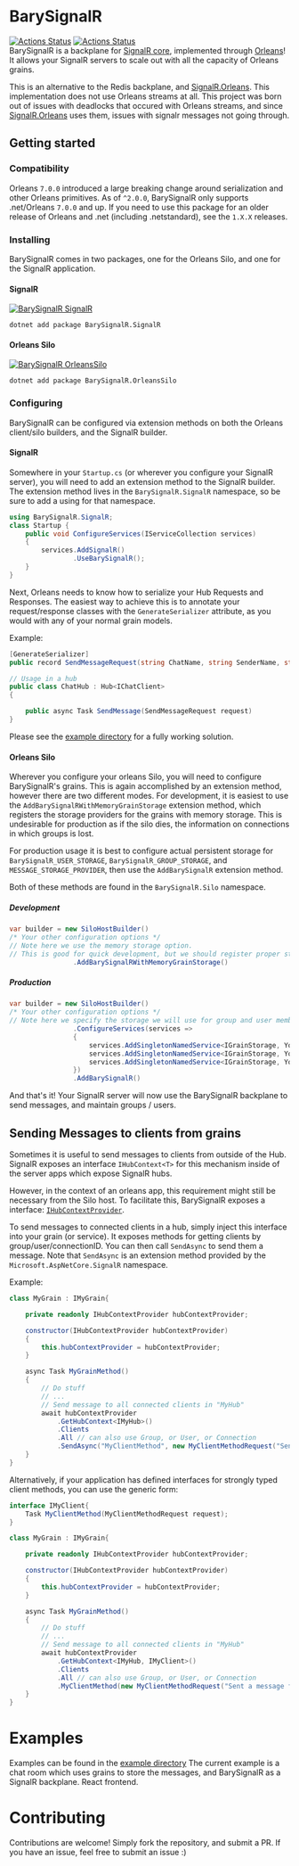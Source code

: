# BarySignalR

[![Actions Status](https://github.com/LiamMorrow/BarySignalR/workflows/build/badge.svg)](https://github.com/LiamMorrow/BarySignalR/actions)
[![Actions Status](https://github.com/LiamMorrow/BarySignalR/workflows/test/badge.svg)](https://github.com/LiamMorrow/BarySignalR/actions)  
BarySignalR is a backplane for [SignalR core](https://github.com/aspnet/AspNetCore/tree/master/src/SignalR), implemented through [Orleans](https://github.com/dotnet/orleans)!
It allows your SignalR servers to scale out with all the capacity of Orleans grains.

This is an alternative to the Redis backplane, and [SignalR.Orleans](https://github.com/OrleansContrib/SignalR.Orleans). This implementation does not use Orleans streams at all. This project was born out of issues with deadlocks that occured with Orleans streams, and since [SignalR.Orleans](https://github.com/OrleansContrib/SignalR.Orleans) uses them, issues with signalr messages not going through.

## Getting started
### Compatibility
Orleans `7.0.0` introduced a large breaking change around serialization and other Orleans primitives.  As of `^2.0.0`, BarySignalR only supports .net/Orleans `7.0.0` and up.  If you need to use this package for an older release of Orleans and .net (including .netstandard), see the `1.X.X` releases.

### Installing

BarySignalR comes in two packages, one for the Orleans Silo, and one for the SignalR application.

#### SignalR

<a href="https://www.nuget.org/packages/BarySignalR.Signalr">![BarySignalR SignalR](https://img.shields.io/nuget/v/BarySignalR.SignalR?logo=SignalR)</a>

```
dotnet add package BarySignalR.SignalR
```

#### Orleans Silo

<a href="https://www.nuget.org/packages/BarySignalR.OrleansSilo">![BarySignalR OrleansSilo](https://img.shields.io/nuget/v/BarySignalR.OrleansSilo?logo=OrleansSilo)</a>

```
dotnet add package BarySignalR.OrleansSilo
```

### Configuring

BarySignalR can be configured via extension methods on both the Orleans client/silo builders, and the SignalR builder.

#### SignalR

Somewhere in your `Startup.cs` (or wherever you configure your SignalR server), you will need to add an extension method to the SignalR builder. The extension method lives in the `BarySignalR.SignalR` namespace, so be sure to add a using for that namespace.

```c#
using BarySignalR.SignalR;
class Startup {
    public void ConfigureServices(IServiceCollection services)
    {
        services.AddSignalR()
                .UseBarySignalR();
    }
}
```

Next, Orleans needs to know how to serialize your Hub Requests and Responses.
The easiest way to achieve this is to annotate your request/response classes with the `GenerateSerializer` attribute, as you would with any of your normal grain models.

Example:

```c#
[GenerateSerializer]
public record SendMessageRequest(string ChatName, string SenderName, string Message);

// Usage in a hub
public class ChatHub : Hub<IChatClient>
{

    public async Task SendMessage(SendMessageRequest request)
}
```

Please see the [example directory](example) for a fully working solution.

#### Orleans Silo

Wherever you configure your orleans Silo, you will need to configure BarySignalR's grains. This is again accomplished by an extension method, however there are two different modes. For development, it is easiest to use the `AddBarySignalRWithMemoryGrainStorage` extension method, which registers the storage providers for the grains with memory storage. This is undesirable for production as if the silo dies, the information on connections in which groups is lost.

For production usage it is best to configure actual persistent storage for `BarySignalR_USER_STORAGE`, `BarySignalR_GROUP_STORAGE`, and `MESSAGE_STORAGE_PROVIDER`, then use the `AddBarySignalR` extension method.

Both of these methods are found in the `BarySignalR.Silo` namespace.

##### Development

```c#
var builder = new SiloHostBuilder()
/* Your other configuration options */
// Note here we use the memory storage option.
// This is good for quick development, but we should register proper storage for production
                .AddBarySignalRWithMemoryGrainStorage()
```

##### Production

```c#
var builder = new SiloHostBuilder()
/* Your other configuration options */
// Note here we specify the storage we will use for group and user membership
                .ConfigureServices(services =>
                {
                    services.AddSingletonNamedService<IGrainStorage, YourStorageProvider>(Extensions.USER_STORAGE_PROVIDER);
                    services.AddSingletonNamedService<IGrainStorage, YourStorageProvider>(Extensions.GROUP_STORAGE_PROVIDER);
                    services.AddSingletonNamedService<IGrainStorage, YourStorageProvider>(Extensions.MESSAGE_STORAGE_PROVIDER);
                })
                .AddBarySignalR()
```

And that's it! Your SignalR server will now use the BarySignalR backplane to send messages, and maintain groups / users.

## Sending Messages to clients from grains

Sometimes it is useful to send messages to clients from outside of the Hub. SignalR exposes an interface `IHubContext<T>` for this mechanism inside of the server apps which expose SignalR hubs.

However, in the context of an orleans app, this requirement might still be necessary from the Silo host. To facilitate this, BarySignalR exposes a interface: [`IHubContextProvider`](/src/BarySignalR.Core/Provider/HubContextProvider.cs).

To send messages to connected clients in a hub, simply inject this interface into your grain (or service).
It exposes methods for getting clients by group/user/connectionID. You can then call `SendAsync` to send them a message.
Note that `SendAsync` is an extension method provided by the `Microsoft.AspNetCore.SignalR` namespace.

Example:

```csharp
class MyGrain : IMyGrain{

    private readonly IHubContextProvider hubContextProvider;

    constructor(IHubContextProvider hubContextProvider)
    {
        this.hubContextProvider = hubContextProvider;
    }

    async Task MyGrainMethod()
    {
        // Do stuff
        // ...
        // Send message to all connected clients in "MyHub"
        await hubContextProvider
            .GetHubContext<IMyHub>()
            .Clients
            .All // can also use Group, or User, or Connection
            .SendAsync("MyClientMethod", new MyClientMethodRequest("Sent a message from a grain!"));
    }
}
```

Alternatively, if your application has defined interfaces for strongly typed client methods, you can use the generic form:

```csharp
interface IMyClient{
    Task MyClientMethod(MyClientMethodRequest request);
}

class MyGrain : IMyGrain{

    private readonly IHubContextProvider hubContextProvider;

    constructor(IHubContextProvider hubContextProvider)
    {
        this.hubContextProvider = hubContextProvider;
    }

    async Task MyGrainMethod()
    {
        // Do stuff
        // ...
        // Send message to all connected clients in "MyHub"
        await hubContextProvider
            .GetHubContext<IMyHub, IMyClient>()
            .Clients
            .All // can also use Group, or User, or Connection
            .MyClientMethod(new MyClientMethodRequest("Sent a message from a grain!"));
    }
}
```

# Examples

Examples can be found in the [example directory](example)
The current example is a chat room which uses grains to store the messages, and BarySignalR as a SignalR backplane. React frontend.

# Contributing

Contributions are welcome! Simply fork the repository, and submit a PR. If you have an issue, feel free to submit an issue :)
